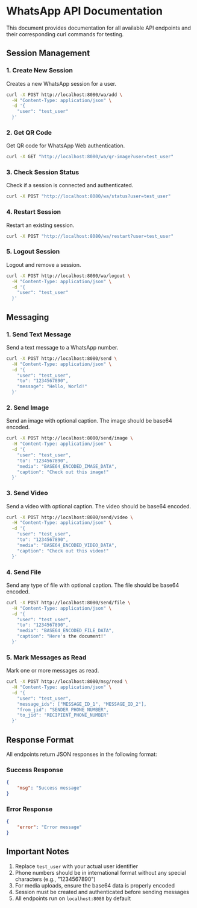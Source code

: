 # WhatsApp API Documentation

This document provides documentation for all available API endpoints and their corresponding curl commands for testing.

## Session Management

### 1. Create New Session
Creates a new WhatsApp session for a user.

```bash
curl -X POST http://localhost:8080/wa/add \
  -H "Content-Type: application/json" \
  -d '{
    "user": "test_user"
  }'
```

### 2. Get QR Code
Get QR code for WhatsApp Web authentication.

```bash
curl -X GET "http://localhost:8080/wa/qr-image?user=test_user"
```

### 3. Check Session Status
Check if a session is connected and authenticated.

```bash
curl -X POST "http://localhost:8080/wa/status?user=test_user"
```

### 4. Restart Session
Restart an existing session.

```bash
curl -X POST "http://localhost:8080/wa/restart?user=test_user"
```

### 5. Logout Session
Logout and remove a session.

```bash
curl -X POST http://localhost:8080/wa/logout \
  -H "Content-Type: application/json" \
  -d '{
    "user": "test_user"
  }'
```

## Messaging

### 1. Send Text Message
Send a text message to a WhatsApp number.

```bash
curl -X POST http://localhost:8080/send \
  -H "Content-Type: application/json" \
  -d '{
    "user": "test_user",
    "to": "1234567890",
    "message": "Hello, World!"
  }'
```

### 2. Send Image
Send an image with optional caption. The image should be base64 encoded.

```bash
curl -X POST http://localhost:8080/send/image \
  -H "Content-Type: application/json" \
  -d '{
    "user": "test_user",
    "to": "1234567890",
    "media": "BASE64_ENCODED_IMAGE_DATA",
    "caption": "Check out this image!"
  }'
```

### 3. Send Video
Send a video with optional caption. The video should be base64 encoded.

```bash
curl -X POST http://localhost:8080/send/video \
  -H "Content-Type: application/json" \
  -d '{
    "user": "test_user",
    "to": "1234567890",
    "media": "BASE64_ENCODED_VIDEO_DATA",
    "caption": "Check out this video!"
  }'
```

### 4. Send File
Send any type of file with optional caption. The file should be base64 encoded.

```bash
curl -X POST http://localhost:8080/send/file \
  -H "Content-Type: application/json" \
  -d '{
    "user": "test_user",
    "to": "1234567890",
    "media": "BASE64_ENCODED_FILE_DATA",
    "caption": "Here's the document!"
  }'
```

### 5. Mark Messages as Read
Mark one or more messages as read.

```bash
curl -X POST http://localhost:8080/msg/read \
  -H "Content-Type: application/json" \
  -d '{
    "user": "test_user",
    "message_ids": ["MESSAGE_ID_1", "MESSAGE_ID_2"],
    "from_jid": "SENDER_PHONE_NUMBER",
    "to_jid": "RECIPIENT_PHONE_NUMBER"
  }'
```

## Response Format

All endpoints return JSON responses in the following format:

### Success Response
```json
{
    "msg": "Success message"
}
```

### Error Response
```json
{
    "error": "Error message"
}
```

## Important Notes

1. Replace `test_user` with your actual user identifier
2. Phone numbers should be in international format without any special characters (e.g., "1234567890")
3. For media uploads, ensure the base64 data is properly encoded
4. Session must be created and authenticated before sending messages
5. All endpoints run on `localhost:8080` by default
